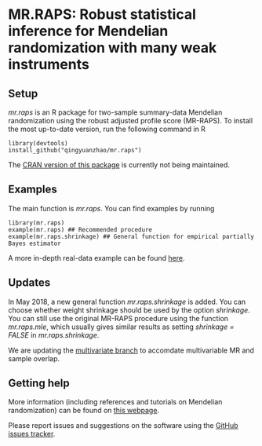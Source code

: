# MR.RAPS: Robust statistical inference for Mendelian randomization with many weak instruments

## Setup
*mr.raps* is an R package for two-sample summary-data Mendelian randomization using the robust adjusted profile score (MR-RAPS). To install the most up-to-date version, run the following command in R

```
library(devtools)
install_github("qingyuanzhao/mr.raps")
```

The [CRAN version of this package](https://cran.r-project.org/web/packages/mr.raps/index.html) is currently not being maintained.

## Examples
The main function is *mr.raps*. You can find examples by running

```
library(mr.raps)
example(mr.raps) ## Recommended procedure
example(mr.raps.shrinkage) ## General function for empirical partially Bayes estimator
```

A more in-depth real-data example can be found [here](http://www.statslab.cam.ac.uk/~qz280/talks/mr_challenge_report_marked.pdf).

## Updates
In May 2018, a new general function *mr.raps.shrinkage* is added. You can choose whether weight shrinkage should be used by the option *shrinkage*. You can still use the original MR-RAPS procedure using the function *mr.raps.mle*, which usually gives similar results as setting *shrinkage = FALSE* in *mr.raps.shrinkage*.

We are updating the [multivariate branch](https://github.com/qingyuanzhao/mr.raps/tree/multivariate) to accomdate multivariable MR and sample overlap.

## Getting help
More information (including references and tutorials on Mendelian randomization) can be found on [this webpage](http://www.statslab.cam.ac.uk/~qz280/post/mr-software/). 

Please report issues and suggestions on the software using the [GitHub issues tracker](https://github.com/qingyuanzhao/mr.raps/issues).

